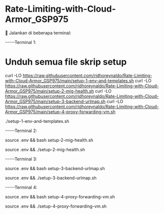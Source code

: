 # Rate-Limiting-with-Cloud-Armor_GSP975

🔁 Jalankan di beberapa terminal:

-----Terminal 1:

# Unduh semua file skrip setup

curl -LO https://raw.githubusercontent.com/ridhoreynaldo/Rate-Limiting-with-Cloud-Armor_GSP975/main/setup-1-env-and-templates.sh
curl -LO https://raw.githubusercontent.com/ridhoreynaldo/Rate-Limiting-with-Cloud-Armor_GSP975/main/setup-2-mig-health.sh
curl -LO https://raw.githubusercontent.com/ridhoreynaldo/Rate-Limiting-with-Cloud-Armor_GSP975/main/setup-3-backend-urlmap.sh
curl -LO https://raw.githubusercontent.com/ridhoreynaldo/Rate-Limiting-with-Cloud-Armor_GSP975/main/setup-4-proxy-forwarding-vm.sh

./setup-1-env-and-templates.sh

-----Terminal 2:

source .env && bash setup-2-mig-health.sh

source .env && ./setup-2-mig-health.sh

-----Terminal 3:

source .env && bash setup-3-backend-urlmap.sh

source .env && ./setup-3-backend-urlmap.sh

-----Terminal 4:

source .env && bash setup-4-proxy-forwarding-vm.sh

source .env && ./setup-4-proxy-forwarding-vm.sh
